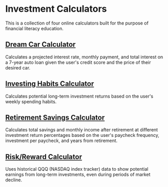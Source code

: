 # Investment Calculators

This is a collection of four online calculators built for the purpose of
financial literacy education.

## [Dream Car Calculator](https://oneill.sh/apps/investcalc/dreamcar/)

Calculates a projected interest rate, monthly payment, and total interest
on a 7-year auto loan given the user's credit score and the price of their
desired car.

## [Investing Habits Calculator](https://oneill.sh/apps/investcalc/habits/)

Calculates potential long-term investment returns based on the user's
weekly spending habits.

## [Retirement Savings Calculator](https://oneill.sh/apps/investcalc/retirement/)

Calculates total savings and monthly income after retirement at different
investment return percentages based on the user's paycheck frequency,
investment per paycheck, and years from retirement.

## [Risk/Reward Calculator](https://oneill.sh/apps/investcalc/riskreward/)

Uses historical QQQ (NASDAQ index tracker) data to show potential earnings from
long-term investments, even during periods of market decline.
